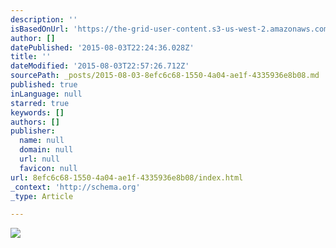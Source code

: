 ```yaml
---
description: ''
isBasedOnUrl: 'https://the-grid-user-content.s3-us-west-2.amazonaws.com/2a1871e3-fa30-4482-a07b-4ff49be2882d.gif'
author: []
datePublished: '2015-08-03T22:24:36.028Z'
title: ''
dateModified: '2015-08-03T22:57:26.712Z'
sourcePath: _posts/2015-08-03-8efc6c68-1550-4a04-ae1f-4335936e8b08.md
published: true
inLanguage: null
starred: true
keywords: []
authors: []
publisher:
  name: null
  domain: null
  url: null
  favicon: null
url: 8efc6c68-1550-4a04-ae1f-4335936e8b08/index.html
_context: 'http://schema.org'
_type: Article

---
```

![](https://the-grid-user-content.s3-us-west-2.amazonaws.com/2a1871e3-fa30-4482-a07b-4ff49be2882d.gif)